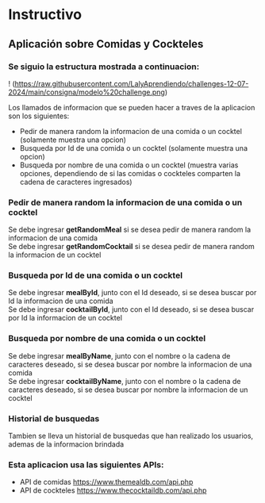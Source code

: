 # Instructivo
## Aplicación sobre Comidas y Cockteles

### Se siguio la estructura mostrada a continuacion:
! (https://raw.githubusercontent.com/LalyAprendiendo/challenges-12-07-2024/main/consigna/modelo%20challenge.png)

Los llamados de informacion que se pueden hacer a traves de la aplicacion son los siguientes:
* Pedir de manera random la informacion de una comida o un cocktel (solamente muestra una opcion)
* Busqueda por Id de una comida o un cocktel (solamente muestra una opcion)
* Busqueda por nombre de una comida o un cocktel (muestra varias opciones, dependiendo de si las comidas o cockteles comparten la cadena de caracteres ingresados)

### Pedir de manera random la informacion de una comida o un cocktel
Se debe ingresar **getRandomMeal** si se desea pedir de manera random la informacion de una comida  
Se debe ingresar **getRandomCocktail** si se desea pedir de manera random la informacion de un cocktel

### Busqueda por Id de una comida o un cocktel
Se debe ingresar **mealById**, junto con el Id deseado, si se desea buscar por Id la informacion de una comida  
Se debe ingresar **cocktailById**, junto con el Id deseado, si se desea buscar por Id la informacion de un cocktel

### Busqueda por nombre de una comida o un cocktel
Se debe ingresar **mealByName**, junto con el nombre o la cadena de caracteres deseado, si se desea buscar por nombre la informacion de una comida  
Se debe ingresar **cocktailByName**, junto con el nombre o la cadena de caracteres deseado, si se desea buscar por nombre la informacion de un cocktel

### Historial de busquedas
Tambien se lleva un historial de busquedas que han realizado los usuarios, ademas de la informacion brindada

### Esta aplicacion usa las siguientes APIs:
* API de comidas https://www.themealdb.com/api.php
* API de cockteles https://www.thecocktaildb.com/api.php